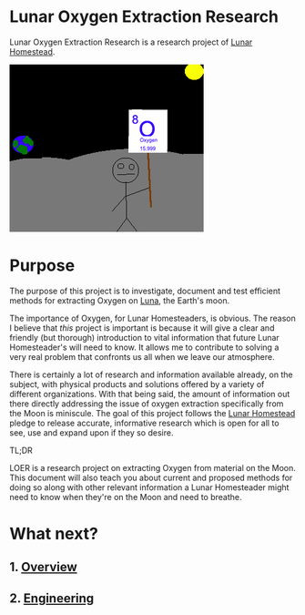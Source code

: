 Lunar Oxygen Extraction Research
===

Lunar Oxygen Extraction Research is a research project of [Lunar Homestead](http://lunarhomestead.com/).

![LH-style Periodic Table Oxygen Picket](./assets/oxygen-picket.png)

# Purpose

The purpose of this project is to investigate, document and test efficient methods for extracting Oxygen on [Luna](https://en.wikipedia.org/wiki/Luna), the Earth's moon.

The importance of Oxygen, for Lunar Homesteaders, is obvious. The reason I believe that *this* project is important is because it will give a clear and friendly (but thorough) introduction to vital information that future Lunar Homesteader's will need to know. It allows me to contribute to solving a very real problem that confronts us all when we leave our atmosphere.

There is certainly a lot of research and information available already, on the subject, with physical products and solutions offered by a variety of different organizations. With that being said, the amount of information out there directly addressing the issue of oxygen extraction specifically from the Moon is miniscule. The goal of this project follows the [Lunar Homestead](http://lunarhomestead.com/) pledge to release accurate, informative research which is open for all to see, use and expand upon if they so desire.


TL;DR

LOER is a research project on extracting Oxygen from material on the Moon. This document will also teach you about current and proposed methods for doing so along with other relevant information a Lunar Homesteader might need to know when they're on the Moon and need to breathe.

# What next?

## 1. [Overview](./Overview.md)
## 2. [Engineering](./Engineering.md)
